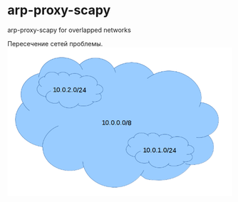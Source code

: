 # arp-proxy-scapy
arp-proxy-scapy for overlapped networks

Пересечение сетей проблемы.
![net](https://github.com/Prototype-X/arp-proxy-scapy/blob/master/img/arp-proxy-scapy-1.png)